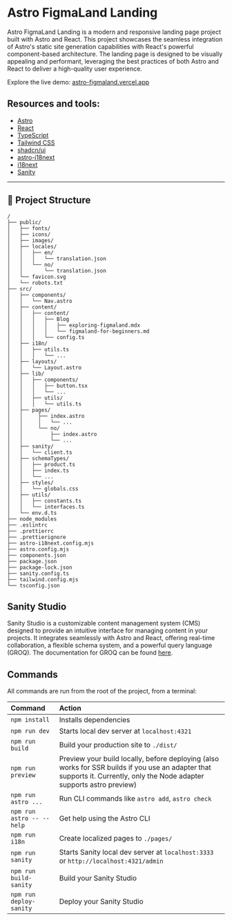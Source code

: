 # Astro FigmaLand Landing

Astro FigmaLand Landing is a modern and responsive landing page project built with Astro and React.
This project showcases the seamless integration of Astro's static site generation capabilities with
React's powerful component-based architecture. The landing page is designed to be visually appealing
and performant, leveraging the best practices of both Astro and React to deliver a high-quality user
experience.

Explore the live demo: [astro-figmaland.vercel.app](https://astro-figmaland.vercel.app)

## Resources and tools:

- [Astro](https://astro.build/)
- [React](https://reactjs.org/)
- [TypeScript](https://www.typescriptlang.org/)
- [Tailwind CSS](https://tailwindcss.com/)
- [shadcn/ui](https://ui.shadcn.com/)
- [astro-i18next](https://github.com/yassinedoghri/astro-i18next)
- [i18next](https://www.i18next.com/)
- [Sanity](https://www.sanity.io/docs)

---

## 🚀 Project Structure

```text
/
├── public/
│   ├── fonts/
│   ├── icons/
│   ├── images/
│   ├── locales/
│   │   ├── en/
│   │   │   └── translation.json
│   │   └── no/
│   │       └── translation.json
│   └── favicon.svg
│   └── robots.txt
├── src/
│   ├── components/
│   │   └── Nav.astro
│   ├── content/
│   │   ├── content/
│   │   │   ├── Blog
│   │   │   │   ├── exploring-figmaland.mdx
│   │   │   │   └── figmaland-for-beginners.md
│   │   │   └── config.ts
│   ├── i18n/
│   │   ├── utils.ts
│   │   │   └── ...
│   ├── layouts/
│   │   └── Layout.astro
│   ├── lib/
│   │   ├── components/
│   │   │   ├── button.tsx
│   │   │   └── ...
│   │   ├── utils/
│   │   │   └── utils.ts
│   ├── pages/
│   │     ├── index.astro
│   │     │   └── ...
│   │     └── no/
│   │         ├── index.astro
│   │         └── ...
│   ├── sanity/
│   │   └── client.ts
│   ├── schemaTypes/
│   │   ├── product.ts
│   │   ├── index.ts
│   │   └── ...
│   ├── styles/
│   │   └── globals.css
│   ├── utils/
│   │   ├── constants.ts
│   │   └── interfaces.ts
│   └── env.d.ts
├── node_modules
├── .eslintrc
├── .prettierrc
├── .prettierignore
├── astro-i18next.config.mjs
├── astro.config.mjs
├── components.json
├── package.json
├── package-lock.json
├── sanity.config.ts
├── tailwind.config.mjs
└── tsconfig.json
```

## Sanity Studio

Sanity Studio is a customizable content management system (CMS) designed to provide an intuitive
interface for managing content in your projects. It integrates seamlessly with Astro and React,
offering real-time collaboration, a flexible schema system, and a powerful query language (GROQ).
The documentation for GROQ can be found [here](https://www.sanity.io/docs).

## Commands

All commands are run from the root of the project, from a terminal:

| Command                   | Action                                                                                                                                                                   |
| :------------------------ | :----------------------------------------------------------------------------------------------------------------------------------------------------------------------- |
| `npm install`             | Installs dependencies                                                                                                                                                    |
| `npm run dev`             | Starts local dev server at `localhost:4321`                                                                                                                              |
| `npm run build`           | Build your production site to `./dist/`                                                                                                                                  |
| `npm run preview`         | Preview your build locally, before deploying (also works for SSR builds if you use an adapter that supports it. Currently, only the Node adapter supports astro preview) |
| `npm run astro ...`       | Run CLI commands like `astro add`, `astro check`                                                                                                                         |
| `npm run astro -- --help` | Get help using the Astro CLI                                                                                                                                             |
| `npm run i18n`            | Create localized pages to `./pages/`                                                                                                                                     |
| `npm run sanity`          | Starts Sanity local dev server at `localhost:3333` or `http://localhost:4321/admin`                                                                                      |
| `npm run build-sanity`    | Build your Sanity Studio                                                                                                                                                 |
| `npm run deploy-sanity`   | Deploy your Sanity Studio                                                                                                                                                |
